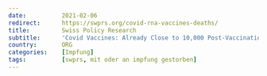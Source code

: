 ```yaml
---
date:          2021-02-06
redirect:      https://swprs.org/covid-rna-vaccines-deaths/
title:         Swiss Policy Research
subtitle:      'Covid Vaccines: Already Close to 10,000 Post-Vaccination Deaths'
country:       ORG
categories:    [Impfung]
tags:          [swprs, mit oder an impfung gestorben]
---
```

